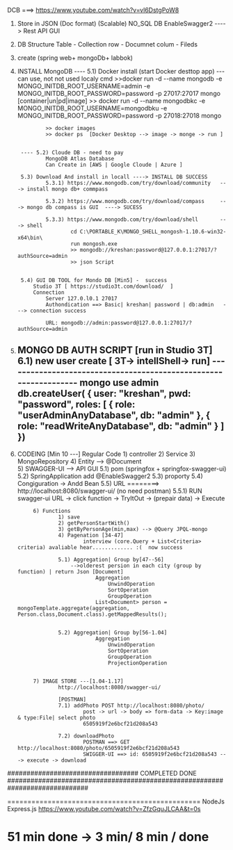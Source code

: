 DCB ===> https://www.youtube.com/watch?v=vl6DstgPoW8

1) Store in 
		JSON (Doc format) (Scalable)
		NO_SQL DB
		EnableSwagger2 ----> Rest API GUI
		
3) DB Structure
		Table - Collection
		row  - Documnet
		colum  - Fileds
			
4) create (spring web+ mongoDb+ labbok)


5) INSTALL MongoDB
		---- 5.1) Docker install (start Docker desttop app) --- can use, not not used localy
				cmd
				>>docker run -d --name mongodb -e MONGO_INITDB_ROOT_USERNAME=admin -e MONGO_INITDB_ROOT_PASSWORD=password -p 27017:27017 mongo [container|un|pd|image]
				>> docker run -d --name mongodbkc -e MONGO_INITDB_ROOT_USERNAME=mongodbku -e MONGO_INITDB_ROOT_PASSWORD=password -p 27018:27018 mongo
				
				>> docker images
				>> docker ps  [Docker Desktop --> image -> monge -> run ]
				
					
		---- 5.2) Cloude DB - need to pay
				MongoDB Atlas Database
				Can Create in [AWS | Google Cloude | Azure ]
		
		5.3) Download And install in locall ----> INSTALL DB SUCCESS
				5.3.1) https://www.mongodb.com/try/download/community   ---> install mongo db+ commpass
				
				5.3.2) https://www.mongodb.com/try/download/compass     ---> mongo db compass is GUI  ----> SUCESS
				
				5.3.3) https://www.mongodb.com/try/download/shell       ---> shell
						cd C:\PORTABLE_K\MONGO_SHELL_mongosh-1.10.6-win32-x64\bin\
						run mongosh.exe
						>> mongodb://kreshan:password@127.0.0.1:27017/?authSource=admin
						>> json Script
			
		
		5.4) GUI DB TOOL for Mondo DB [Min5] -  success
			Studio 3T [ https://studio3t.com/download/  ]
			Connection 
				Server 127.0.l0.1 27017
				Authondication ==> Basic| kreshan| password | db:admin   ---> connection success 
					
				URL: mongodb://admin:password@127.0.0.1:27017/?authSource=admin   
	

6) MONGO DB AUTH SCRIPT [run in Studio 3T]
		6.1) new user create  [ 3T-> intellShell-> run]
		-----------------------------------------------------------------
		   mongo
			use admin
			db.createUser(
			 {
			     user: "kreshan",
			     pwd: "password",
			     roles: [
			           { role: "userAdminAnyDatabase", db: "admin" },
			           { role: "readWriteAnyDatabase", db: "admin" }
			        ]
			 })
	  -----------------------------------------------------------------
	
7) CODEING 	[Min 10 ---]
		Regular Code 
			1) controller
			2) Service
			3) MongoRepository
			4) Entity --> @Document			
			5) SWAGGER-UI  --> API GUI
					5.1) pom (springfox + springfox-swagger-ui)
					5.2) SpringApplication  add @EnableSwagger2
					5.3) proporty
					5.4) Congiguration -> Andd Bean
					5.5) URL ========> http://localhost:8080/swagger-ui/  (no need postman)
							5.5.1) RUN 
									swagger-ui URL -> click function -> TryItOut -> (prepair data) -> Execute
	
			6) Functions
					1) save
					2) getPersonStartWith()
					3) getByPersonAge(min,max) --> @Query JPQL-mongo
					4) Pagenation [34-47]
							interview (core.Query + List<Criteria> criteria) avaliable hear............. :(  now success
							
					5.1) Aggregation| Group by[47--56]
						-->olderest persion in each city (group by function) | return Json [Document]
								Aggregation
									UnwindOperation
									SortOperation
									GroupOperation
								List<Document> person = mongoTemplate.aggregate(aggregation, Person.class,Document.class).getMappedResults();
								
								
					5.2) Aggregation| Group by[56-1.04]
								Aggregation
									UnwindOperation
									SortOperation
									GroupOperation
									ProjectionOperation
					

			7) IMAGE STORE ---[1.04-1.17]
					http://localhost:8080/swagger-ui/
					
					[POSTMAN]
					7.1) addPhoto POST http://localhost:8080/photo/
							post -> url -> body => form-data -> Key:image & type:File| select photo
							6505919f2e6bcf21d208a543
					
					7.2) downloadPhoto 
							POSTMAN ==> GET http://localhost:8080/photo/6505919f2e6bcf21d208a543
							SWIGGER-UI ==> id: 6505919f2e6bcf21d208a543 ---> execute -> download
							

################################## COMPLETED DONE #############################################################################


================================================
NodeJs
Express.js
https://www.youtube.com/watch?v=ZfzGquJLCAA&t=0s

51 min
done -> 3 min/ 8 min / done
================================================		

	
	




